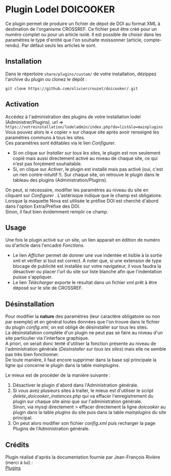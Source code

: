 # Plugin Lodel DOICOOKER
Ce plugin permet de produire un fichier de dépot de DOI au format XML à destination de l'organisme CROSSREF. Ce fichier peut être créé pour un numéro complet ou pour un article isolé. Il est possible de choisir dans les paramètres le type d'entité que l'on souhaite moissonner (article, compte-rendu). Par défaut seuls les articles le sont.

## Installation
Dans le répertoire `share/plugins/custom/` de votre installation, dézippez l'archive du plugin ou clonez le dépôt :
```
git clone https://github.com/oliviercrouzet/doicooker/.git
```
## Activation
 Accédez à l'administration des plugins de votre installation lodel (Administrer/Plugins). 
     url =>  `https://votreinstallation/lodeladmin/index.php?do=list&lo=mainplugins`  
 Vous pouvez alors le « copier » sur chaque site après avoir renseigné les paramètres communs à tous les sites.  
Ces paramètres sont éditables via le lien *Configurer*.

  * Si on clique sur *Installer sur tous les sites*, le plugin est non seulement copié mais aussi directement activé au niveau de chaque site, ce qui n'est pas forçément souhaitable.
  * Si, on clique sur *Activer*, le plugin est installé mais pas activé (oui, c'est un rien contre-intuitif !). Sur chaque site, on retrouve le plugin dans le tableau des plugins (Administration/Plugins).

On peut, si nécessaire, modifier les paramètres au niveau du site en cliquant sur *Configurer* . L'astérisque indique que le champ est obligatoire.  
Lorsque la maquette Nova est utilisée le préfixe DOI est cherché d'abord dans l'option Extra/Préfixe des DOI.   
Sinon, il faut bien évidemment remplir ce champ.

## Usage

Une fois le plugin activé sur un site, un lien apparait en édition de numéro ou d'article dans l'encadré *Fonctions.* 

   * Le lien *Afficher* permet de donner une vue indentée et lisible à la sortie xml et vérifier si tout est correct.
    A noter que, si une extension de type blocage de publicité est installée sur votre navigateur, il vous faudra la désactiver ou placer l'url du site sur liste blanche afin que l'indentation puisse s'appliquer.
   * Le lien *Télécharger* exporte le résultat dans un fichier xml prêt à être déposé sur le site de CROSSREF.

## Désinstallation

Pour modifier la **nature** des paramètres (leur caractère obligatoire ou non par exemple) et en général toutes données que l'on trouve dans le fichier du plugin _config.xml_, on est obligé de désinstaller sur tous les sites.  
La désinstallation complète d'un plugin ne peut pas se faire au niveau d'un site particulier via l'interface graphique.  
A priori, on serait donc tenté d'utiliser la fonction présente au niveau de l'administration générale (*Désinstaller sur tous les sites*) mais elle ne semble pas très bien fonctionner.  
De toute manière, il faut encore supprimer dans la base sql principale la ligne qui concerne le plugin dans la table _mainplugins_.

Le mieux est de procéder de la manière suivante :

1. Désactiver le plugin d'abord dans l'Administration générale.
2. Si vous avez plusieurs sites à traiter, le mieux est d'utiliser le script *delete\_doicooker\_instances.php* qui va effacer l'enregistrement du plugin sur chaque site ainsi que sur l'administration générale.    
      Sinon, via mysql directement > effacer directement la ligne *doicooker* au plugin dans la table *plugins* du site puis dans la table *mainplugins* du site principal.
3. On peut alors modifier son fichier *config.xml* puis recharger la page Plugins de l'Administration générale.

## Crédits
Plugin réalisé d'après la documentation fournie par Jean-François Rivière (merci à lui) :  
[Plugins](https://github.com/OpenEdition/lodel/wiki/Plugins)
